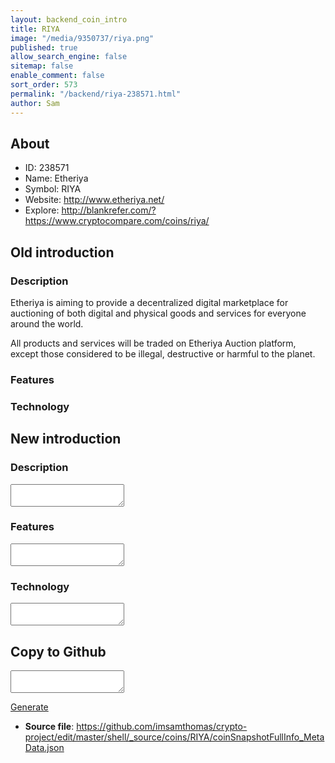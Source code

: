 ```yaml
---
layout: backend_coin_intro
title: RIYA
image: "/media/9350737/riya.png"
published: true
allow_search_engine: false
sitemap: false
enable_comment: false
sort_order: 573
permalink: "/backend/riya-238571.html"
author: Sam
---
```


## About

- ID: 238571
- Name: Etheriya
- Symbol: RIYA
- Website: http://www.etheriya.net/
- Explore: http://blankrefer.com/?https://www.cryptocompare.com/coins/riya/


## Old introduction

### Description

<p>Etheriya is aiming to provide a decentralized digital marketplace for auctioning of both digital and physical goods and services for everyone around the world.</p><p>All products and services will be traded on Etheriya Auction platform, except those considered to be illegal, destructive or harmful to the planet.</p>

### Features


### Technology




## New introduction


### Description
<textarea id="meta_description" name="description"></textarea>

### Features
<textarea id="meta_features" name="features"></textarea>

### Technology
<textarea id="meta_technology" name="technology"></textarea>


## Copy to Github

<textarea id="coinsnapshotfullinfo_metadata"></textarea>

<a href="#gen" onclick="generateMetaDatJson()">Generate</a>

- **Source file**: <a href="https://github.com/imsamthomas/crypto-project/edit/master/shell/_source/coins/RIYA/coinSnapshotFullInfo_MetaData.json">https://github.com/imsamthomas/crypto-project/edit/master/shell/_source/coins/RIYA/coinSnapshotFullInfo_MetaData.json</a>

